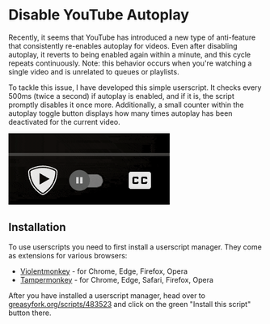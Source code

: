 # Disable YouTube Autoplay

Recently, it seems that YouTube has introduced a new type of anti-feature that consistently re-enables autoplay for videos. Even after disabling autoplay, it reverts to being enabled again within a minute, and this cycle repeats continuously. Note: this behavior occurs when you're watching a single video and is unrelated to queues or playlists.

To tackle this issue, I have developed this simple userscript. It checks every 500ms (twice a second) if autoplay is enabled, and if it is, the script promptly disables it once more. Additionally, a small counter within the autoplay toggle button displays how many times autoplay has been deactivated for the current video.

<img width="319" alt="Demo GIF" src="https://raw.githubusercontent.com/tadwohlrapp/disable-youtube-autoplay/main/demo.gif">

## Installation

To use userscripts you need to first install a userscript manager. They come as extensions for various browsers:

- [Violentmonkey](https://violentmonkey.github.io/) - for Chrome, Edge, Firefox, Opera
- [Tampermonkey](https://tampermonkey.net/) - for Chrome, Edge, Safari, Firefox, Opera

After you have installed a userscript manager, head over to [greasyfork.org/scripts/483523](https://greasyfork.org/scripts/483523) and click on the green "Install this script" button there.
